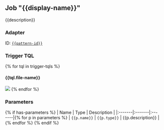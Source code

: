 ## Job "{{display-name}}"<a id="{{id}}"></a>

{{description}}

### Adapter

ID: [`{{pattern-id}}`](#{{pattern-id}})

### Trigger TQL
{% for tql in trigger-tqls %}
#### {{tql.file-name}}
![]({{tql.file-path}})
{% endfor %}


### Parameters

{% if has-parameters %}
| Name | Type | Description |
|:-------|:-------|:-------|{% for p in parameters %}
| `{{p.name}}` | `{{p.type}}` | {{p.description}} |{% endfor %}
{% endif %}
